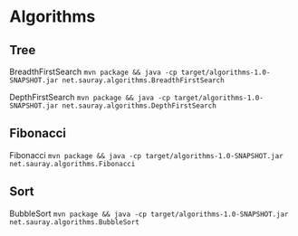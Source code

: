# Algorithms

## Tree
BreadthFirstSearch `mvn package && java -cp target/algorithms-1.0-SNAPSHOT.jar net.sauray.algorithms.BreadthFirstSearch` 

DepthFirstSearch `mvn package && java -cp target/algorithms-1.0-SNAPSHOT.jar net.sauray.algorithms.DepthFirstSearch` 

## Fibonacci
Fibonacci `mvn package && java -cp target/algorithms-1.0-SNAPSHOT.jar net.sauray.algorithms.Fibonacci`

## Sort
BubbleSort `mvn package && java -cp target/algorithms-1.0-SNAPSHOT.jar net.sauray.algorithms.BubbleSort`

